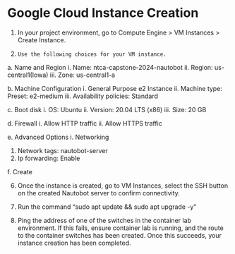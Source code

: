# Google Cloud Instance Creation
1. In your project environment, go to Compute Engine > VM Instances > Create Instance.
2.     Use the following choices for your VM instance.
a.	Name and Region
i.	Name: ntca-capstone-2024-nautobot
ii.	Region: us-central1(Iowa)
iii.	Zone: us-central1-a
 
b.	Machine Configuration
i.	General Purpose e2 Instance
ii.	Machine type:  Preset: e2-medium
iii.	Availability policies: Standard
 
 
c.	Boot disk
i.	OS: Ubuntu
ii.	Version: 20.04 LTS (x86)
iii.	Size: 20 GB
 
 
d.	Firewall
i.	Allow HTTP traffic
ii.	Allow HTTPS traffic
 
e.	Advanced Options
i.	Networking
1.	Network tags: nautobot-server
2.	Ip forwarding: Enable
 
f.	 Create
 
6.	Once the instance is created, go to VM Instances, select the SSH button on the created Nautobot server to confirm connectivity.
 
 
7.	Run the command “sudo apt update && sudo apt upgrade -y”
 
8.	Ping the address of one of the switches in the container lab environment. If this fails, ensure container lab is running, and the route to the container switches has been created. Once this succeeds, your instance creation has been completed. 


